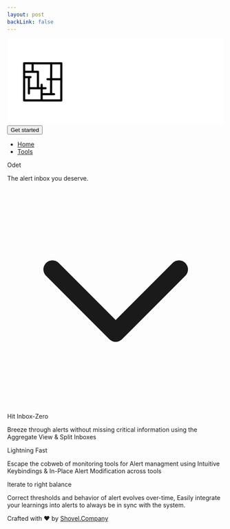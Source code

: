 ```yaml
---
layout: post
backLink: false
---
```


<div class="grid h-screen grid-cols-10 grid-rows-4 font-sans bg-cover bg-center bg-fixed" style="background-image: url('https://images.unsplash.com/photo-1519681393784-d120267933ba?ixid=MnwxMjA3fDB8MHxwaG90by1wYWdlfHx8fGVufDB8fHx8&ixlib=rb-1.2.1&auto=format&fit=crop&w=1124&q=100')">

<nav class="bg-transparent border-gray-200 px-8 sm:px-4 py-2.5 rounded dark:bg-gray-800 w-screen">
  <div class="container flex flex-wrap justify-between items-center mx-auto">
    <a href="https://odet.app" class="flex items-center">
      <img src="/assets/odet_logo.png" class="h-6 sm:h-9" alt="Odet Logo" />
    </a>
    <div class="flex md:order-2">
      <button type="button" class="text-white bg-gray-700 hover:bg-gray-900 focus:ring-2 focus:outline-none focus:ring-blue-500 font-medium rounded-lg text-sm px-5 py-2.5 text-center md:mr-0">Get started</button>
    </div>
    <div class="hidden justify-between items-center w-full md:flex md:w-auto md:order-1" id="mobile-menu-4">
      <ul class="flex flex-col mt-4 md:flex-row md:space-x-8 md:mt-0 md:text-sm md:font-medium">
        <li>
          <a href="#" class="block py-2 pr-4 pl-3 text-white hover:text-blue-500 md:p-0 text-lg" aria-current="page">Home</a>
        </li>
        <li>
          <a href="#" class="block py-2 pr-4 pl-3 text-white hover:text-blue-500 md:p-0 text-lg">Tools</a>
        </li>
      </ul>
  </div>
  </div>
</nav>

  <div class="top-card grid col-span-6 lg:col-span-4 col-start-3 lg:col-start-4 row-start-3 place-items-center text-center">
    <p class="text-4xl md:text-6xl lg:text-7xl text-white font-semibold mt-4"> Odet </p>
    <p class="text-lg md:text-2xl lg:text-4xl text-white mb-8">The alert inbox you deserve.</p>
  </div>
  <div class="grid w-screen row-start-4 place-items-center">
  <svg class="h-8 w-8 text-white self-end" fill="none" viewBox="0 0 24 24" stroke="currentColor">
      <path stroke-linecap="round" stroke-linejoin="round" stroke-width="2" d="M19 9l-7 7-7-7"/>
      </svg>
  </div>
</div>

<div class="grid min-h-screen blue-blob text-gray-300 p-6 md:p-8 lg:p-16 place-content-evenly">
  <div class="flex flex-col md:flex-row">
    <div class="card grid grid-rows-3 h-64 text-center m-4 p-4 md:p-4 lg:p-8 md:w-1/2">
      <p class="text-lg md:text-2xl lg:text-2xl font-bold">Hit Inbox-Zero </p>
      <p class="text-sm md:text-base lg:text-lg row-span-2">Breeze through alerts
      without missing critical information using the <span class="font-bold">Aggregate View & Split
      Inboxes</span></p>
    </div>
    <div class="card grid grid-rows-3 h-64 text-center m-4 p-4 md:p-4 lg:p-8 md:w-1/2">
      <p class="text-lg md:text-2xl lg:text-2xl font-bold">Lightning Fast</p>
      <p class="text-sm md:text-base lg:text-lg row-span-2">Escape the cobweb of monitoring tools for Alert managment using <span class="font-bold">Intuitive Keybindings & In-Place Alert Modification</span> across tools</p>
    </div>
  </div>

  <div class="flex justify-center">
    <div class="card grid grid-rows-3 h-64 text-center m-4 p-4 md:p-4 lg:p-8 md:w-1/2">
      <p class="text-lg md:text-2xl lg:text-2xl font-bold">Iterate to right balance </p>
      <p class="text-sm md:text-base lg:text-lg row-span-2">Correct thresholds and behavior of alert evolves over-time, Easily integrate your learnings into alerts to always be in sync with the system.</p>
    </div>
  </div>

  <div class="grid text-center text-white font-extralight">
    <p> Crafted with &#10084; by <a href="https://shovel.company" target="_blank" class="underline text-purple-400"> Shovel.Company </a> </p>
  </div>
</div>

